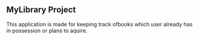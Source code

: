 ## MyLibrary Project

This application is made for keeping track ofbooks which user already has in possession or plans to aquire.
